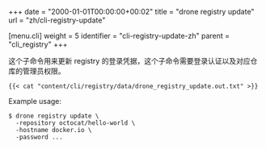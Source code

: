 +++
date = "2000-01-01T00:00:00+00:02"
title = "drone registry update"
url = "zh/cli-registry-update"

[menu.cli]
  weight = 5
  identifier = "cli-registry-update-zh"
  parent = "cli_registry"
+++

<!--This subcommand updates the named registry credentials. Please note this command requires authentication and administrative privilege to the repository.-->

这个子命令用来更新 registry 的登录凭据，这个子命令需要登录认证以及对应仓库的管理员权限。

```text
{{< cat "content/cli/registry/data/drone_registry_update.out.txt" >}}
```

Example usage:

```text
$ drone registry update \
  -repository octocat/hello-world \
  -hostname docker.io \
  -password ...
```
